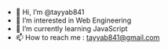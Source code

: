 - 👋 Hi, I’m @tayyab841
- 👀 I’m interested in Web Engineering
- 🌱 I’m currently learning JavaScript
- 📫 How to reach me : tayyab841@gmail.com

<!---
tayyab841/tayyab841 is a ✨ special ✨ repository because its `README.md` (this file) appears on your GitHub profile.
You can click the Preview link to take a look at your changes.
--->

